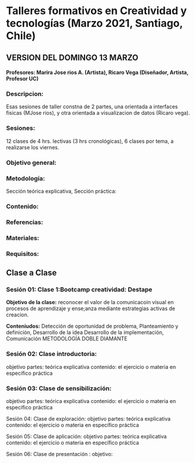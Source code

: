 # Talleres formativos en Creatividad y tecnologías (Marzo 2021, Santiago, Chile)

## VERSION DEL DOMINGO 13 MARZO 

#### Profesores: Marira Jose rios A. (Artista), Ricaro Vega (Diseñador, Artista, Profesor UC)

### Descripcion: 
Esas sesiones de taller constna de 2 partes, una orientada a interfaces fisicas (MJose rios), y otra orientada a visualizacion de datos (Ricaro vega). 

### Sesiones: 
12 clases de 4 hrs. lectivas (3 hrs cronológicas), 6 clases por tema, a realizarse los viernes. 


### Objetivo general: 
### Metodología: 
Sección teórica explicativa, Sección práctica: 

### Contenido: 
### Referencias:
### Materiales:
### Requisitos: 


## Clase a Clase 
### Sesión 01: Clase 1:Bootcamp creatividad: Destape
**Objetivo de la clase:** reconocer el valor de la comunicacoin visual en procesos de aprendizaje y ense;anza mediante estrategias activas de creacion.
 
**Conteniudos:** Detección de oportunidad de problema, Planteamiento y definición, Desarrollo de la idea Desarrollo de la implementación, Comunicación
METODOLOGÍA DOBLE DIAMANTE

### Sesión  02: Clase introductoria: 
objetivo
partes: teórica explicativa
contenido: el ejercicio o materia en específico
práctica

### Sesión 03: Clase de sensibilización:
objetivo
partes: teórica explicativa
contenido: el ejercicio o materia en específico
práctica

Sesión 04: Clase de exploración: 
objetivo
partes: teórica explicativa
contenido: el ejercicio o materia en específico
práctica

Sesión 05: Clase de aplicación:
objetivo
partes: teórica explicativa
contenido: el ejercicio o materia en específico
práctica

Sesión 06: Clase de presentación :
objetivo: 

